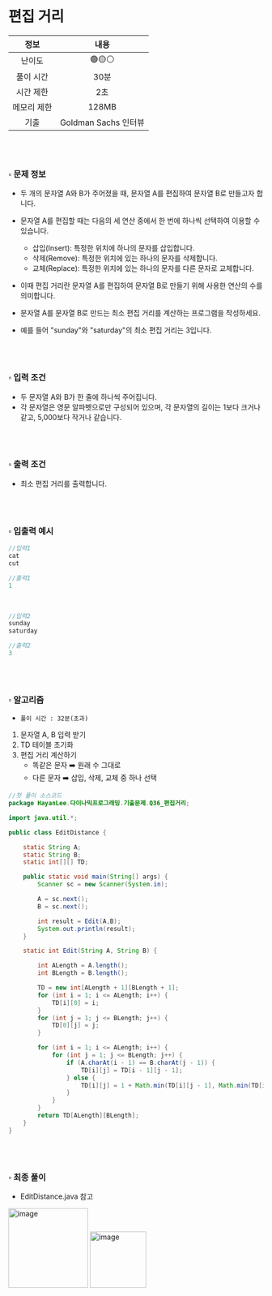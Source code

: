 # 편집 거리

|   정보    |        내용         |
|:-------:|:-----------------:|
|   난이도   |       🟢🟡⚪       |
|  풀이 시간  |        30분        | 
|  시간 제한  |        2초         |
| 메모리 제한  |       128MB       |
| 기출 | Goldman Sachs 인터뷰 |
<br>
<br>

### ▫️ 문제 정보
- 두 개의 문자열 A와 B가 주어졌을 때, 문자열 A를 편집하여 문자열 B로 만들고자 합니다.
- 문자열 A를 편집할 때는 다음의 세 연산 중에서 한 번에 하나씩 선택하여 이용할 수 있습니다.
  - 삽입(Insert): 특정한 위치에 하나의 문자를 삽입합니다.
  - 삭제(Remove): 특정한 위치에 있는 하나의 문자를 삭제합니다.
  - 교체(Replace): 특정한 위치에 있는 하나의 문자를 다른 문자로 교체합니다.


- 이때 편집 거리란 문자열 A를 편집하여 문자열 B로 만들기 위해 사용한 연산의 수를 의미합니다.
- 문자열 A를 문자열 B로 만드는 최소 편집 거리를 계산하는 프로그램을 작성하세요.
- 예를 들어 "sunday"와 "saturday"의 최소 편집 거리는 3입니다.

<br>
<br>

### ▫️ 입력 조건
- 두 문자열 A와 B가 한 줄에 하나씩 주어집니다.
- 각 문자열은 영문 알파벳으로만 구성되어 있으며, 각 문자열의 길이는 1보다 크거나 같고, 5,000보다 작거나 같습니다.

<br>
<br>

### ▫️ 출력 조건
- 최소 편집 거리를 출력합니다.
<br>
<br>

### ▫️ 입출력 예시
```java
//입력1
cat
cut
```
```java
//출력1
1
```

<br>

```java
//입력2
sunday
saturday
```
```java
//출력2
3
```
<br>
<br>

### ▫️ 알고리즘
- ```풀이 시간 : 32분(초과)```
1. 문자열 A, B 입력 받기
2. TD 테이블 초기화
3. 편집 거리 계산하기
   - 똑같은 문자 ➡️ 원래 수 그대로
   - 다른 문자 ➡️ 삽입, 삭제, 교체 중 하나 선택

```java
//첫 풀이 소스코드
package HayanLee.다이나믹프로그래밍.기출문제.Q36_편집거리;

import java.util.*;

public class EditDistance {

    static String A;
    static String B;
    static int[][] TD;

    public static void main(String[] args) {
        Scanner sc = new Scanner(System.in);

        A = sc.next();
        B = sc.next();

        int result = Edit(A,B);
        System.out.println(result);
    }

    static int Edit(String A, String B) {

        int ALength = A.length();
        int BLength = B.length();

        TD = new int[ALength + 1][BLength + 1];
        for (int i = 1; i <= ALength; i++) {
            TD[i][0] = i;
        }
        for (int j = 1; j <= BLength; j++) {
            TD[0][j] = j;
        }

        for (int i = 1; i <= ALength; i++) {
            for (int j = 1; j <= BLength; j++) {
                if (A.charAt(i - 1) == B.charAt(j - 1)) {
                    TD[i][j] = TD[i - 1][j - 1];
                } else {
                    TD[i][j] = 1 + Math.min(TD[i][j - 1], Math.min(TD[i - 1][j], TD[i - 1][j - 1]));
                }
            }
        }
        return TD[ALength][BLength];
    }
}

```

<br>
<br>

### ▫️ 최종 풀이
- EditDistance.java 참고

<img width="157" alt="image" src="https://github.com/hayannn/2L24-Algo-Study/assets/102213509/ecb465a7-1474-4563-b562-407bad6a903f">
<img width="111" alt="image" src="https://github.com/hayannn/2L24-Algo-Study/assets/102213509/db15230b-ea7c-4b4c-873c-a495be69d985">